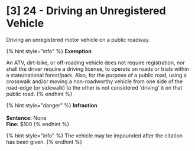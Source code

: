 # \[3] 24 - Driving an Unregistered Vehicle

Driving an unregistered motor vehicle on a public roadway.

{% hint style="info" %}
**Exemption**

An ATV, dirt-bike, or off-roading vehicle does not require registration, nor shall the driver require a driving license, to operate on roads or trials within a state/national forest/park. Also, for the purpose of a public road, using a crosswalk and/or moving a non-roadworthy vehicle from one side of the road-edge (or sidewalk) to the other is not considered 'driving' it on that public road.
{% endhint %}

{% hint style="danger" %}
**Infraction** \
\
**Sentence:** None\
**Fine:** $100
{% endhint %}

{% hint style="info" %}
The vehicle may be impounded after the citation has been given.&#x20;
{% endhint %}
